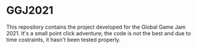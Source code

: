 # GGJ2021

This repository contains the project developed for the Global Game Jam 2021.
It's a small point click adventure; the code is not the best and due to time
costraints, it hasn't been tested properly.
